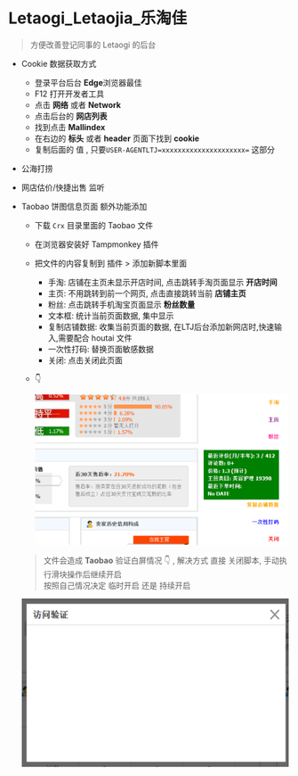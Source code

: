 # Letaogi_Letaojia_乐淘佳 

> 方便改善登记同事的 Letaogi 的后台

- Cookie 数据获取方式
  - 登录平台后台 **Edge**浏览器最佳
  - F12 打开开发者工具
  - 点击 **网络**  或者 **Network**
  - 点击后台的 **网店列表**
  - 找到点击 **Mallindex**
  - 在右边的 **标头** 或者 **header** 页面下找到 **cookie**
  - 复制后面的 值 , 只要`USER-AGENTLTJ=xxxxxxxxxxxxxxxxxxxxx=` 这部分

- 公海打捞

- 网店估价/快捷出售 监听

- Taobao 饼图信息页面 额外功能添加
  - 下载 `Crx` 目录里面的 Taobao 文件
  - 在浏览器安装好 Tampmonkey 插件
  - 把文件的内容复制到 插件 > 添加新脚本里面 
    - 手淘: 店铺在主页未显示开店时间, 点击跳转手淘页面显示 **开店时间**
    - 主页: 不用跳转到前一个网页, 点击直接跳转当前 **店铺主页**
    - 粉丝: 点击跳转手机淘宝页面显示 **粉丝数量**
    - 文本框: 统计当前页面数据, 集中显示
    - 复制店铺数据: 收集当前页面的数据, 在LTJ后台添加新网店时,快速输入,需要配合 houtai 文件
    - 一次性打码: 替换页面敏感数据
    - 关闭: 点击关闭此页面
  - 👇
  
    ![](/img/taobao.png)

  > 文件会造成 **Taobao** 验证白屏情况 👇 , 解决方式 直接 关闭脚本, 手动执行滑块操作后继续开启 <br>
  > 按照自己情况决定 临时开启 还是 持续开启

  ![](/img/visit_check.png)
